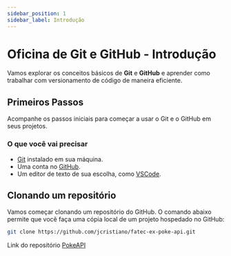 ```yaml
---
sidebar_position: 1
sidebar_label: Introdução
---
```


# Oficina de Git e GitHub - Introdução

Vamos explorar os conceitos básicos de **Git** e **GitHub** e aprender como trabalhar com versionamento de código de maneira eficiente.

## Primeiros Passos

Acompanhe os passos iniciais para começar a usar o Git e o GitHub em seus projetos.

### O que você vai precisar

- [Git](https://git-scm.com/downloads) instalado em sua máquina.
- Uma conta no [GitHub](https://github.com/).
- Um editor de texto de sua escolha, como [VSCode](https://code.visualstudio.com/).

## Clonando um repositório

Vamos começar clonando um repositório do GitHub. O comando abaixo permite que você faça uma cópia local de um projeto hospedado no GitHub:

```bash
git clone https://github.com/jcristiano/fatec-ex-poke-api.git
```

Link do repositório [PokeAPI](https://github.com/jcristiano/fatec-ex-poke-api.git)
